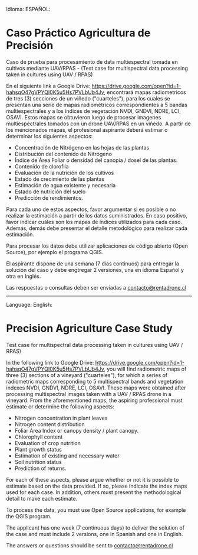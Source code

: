 Idioma: ESPAÑOL: 

# Caso Práctico Agricultura de Precisión

Caso de prueba para procesamiento de data multiespectral tomada en cultivos mediante UAV/RPAS - (Test case for multispectral data processing taken in cultures using UAV / RPAS)

En el siguiente link a Google Drive: https://drive.google.com/open?id=1-hahsqO47gVPYQI0K5u5Hs7PVLbUb4Jv, encontrará mapas radiometricos de tres (3) secciones de un viñedo ("cuarteles"), para los cuales se presentan una serie de mapas radiométricos correspondientes a 5 bandas multiespectrales y a los índices de vegetación NVDI, GNDVI, NDRE, LCI, OSAVI. Estos mapas se obtuvieron luego de procesar imagenes multiespectrales tomados con un drone UAV/RPAS en un viñedo. A partir de los mencionados mapas, el profesional aspirante deberá estimar o determinar los siguientes aspectos:

- Concentración de Nitrógeno en las hojas de las plantas
- Distribución del contenido de Nitrógeno	
- Índice de Área Foliar o densidad del canopia / dosel de las plantas.
- Contenido de clorofila 
- Evaluación de la nutrición de los cultivos
- Estado de crecimiento de las plantas
- Estimación de agua existente y necesaria
- Estado de nutrición del suelo
- Predicción de rendimientos.

Para cada uno de estos aspectos, favor argumentar si es posible o no realizar la estimación a partir de los datos suministrados. En caso positivo, favor indicar cuáles son los mapas de índices utilizados para cada caso. Además, demás debe presentar el detalle metodológico para realizar cada estimación.

Para procesar los datos debe utilizar aplicaciones de código abierto (Open Source), por ejemplo el programa QGIS.

El aspirante dispone de una semana (7 días continuos) para entregar la solución del caso y debe engtregar 2 versiones, una en idioma Español y otra en Inglés.

Las respuestas o consultas deben ser enviadas a contacto@rentadrone.cl

--------------------------------------------------------------------------------------------------------------------------------------
Language: English:

# Precision Agriculture Case Study

Test case for multispectral data processing taken in cultures using UAV / RPAS)

In the following link to Google Drive: https://drive.google.com/open?id=1-hahsqO47gVPYQI0K5u5Hs7PVLbUb4Jv, you will find radiometric maps of three (3) sections of a vineyard ("cuarteles"), for which a series of radiometric maps corresponding to 5 multispectral bands and vegetation indexes NVDI, GNDVI, NDRE, LCI, OSAVI. These maps were obtained after processing multispectral images taken with a UAV / RPAS drone in a vineyard. From the aforementioned maps, the aspiring professional must estimate or determine the following aspects:

- Nitrogen concentration in plant leaves
- Nitrogen content distribution
- Foliar Area Index or canopy density / plant canopy.
- Chlorophyll content
- Evaluation of crop nutrition
- Plant growth status
- Estimation of existing and necessary water
- Soil nutrition status
- Prediction of returns.

For each of these aspects, please argue whether or not it is possible to estimate based on the data provided. If so, please indicate the index maps used for each case. In addition, others must present the methodological detail to make each estimate.

To process the data, you must use Open Source applications, for example the QGIS program.

The applicant has one week (7 continuous days) to deliver the solution of the case and must include 2 versions, one in Spanish and one in English.

The answers or questions should be sent to contacto@rentadrone.cl
